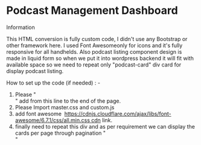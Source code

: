 
# Podcast Management Dashboard

Information

This HTML conversion is fully custom code, I didn't use any Bootstrap or other framework here. I used Font Awesomeonly for icons and it's fully responsive for all handhelds. Also podcast listing component design is made in liquid form so when we put it into wordpress backend it will fit with available space so we need to repeat only "podcast-card" div card for display podcast listing. 

How to set up the code (if needed) : -

1. Please "<section class="podcast-management-dashboard">" add from this line to the end of the page.
2. Please Import master.css and custom.js
3. add font awesome  https://cdnjs.cloudflare.com/ajax/libs/font-awesome/6.7.1/css/all.min.css cdn link.
4. finally need to repeat this div and as per requirement we can display the cards per page through pagination
   <!-- Podcasts Card Start-->
   "<div class="podcast-card">"
